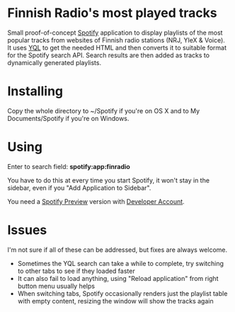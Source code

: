 # Finnish Radio's most played tracks

Small proof-of-concept [Spotify](http://www.spotify.com/) application to display playlists of the most popular tracks from websites of Finnish radio stations (NRJ, YleX & Voice).
It uses [YQL](http://developer.yahoo.com/yql/) to get the needed HTML and then converts it to suitable format for the Spotify search API. 
Search results are then added as tracks to dynamically generated playlists.

# Installing

Copy the whole directory to ~/Spotify if you're on OS X and to My Documents/Spotify if you're on Windows.

# Using

Enter to search field:
**spotify:app:finradio**

You have to do this at every time you start Spotify, it won't stay in the sidebar, even if you "Add Application to Sidebar".

You need a [Spotify Preview](http://www.spotify.com/en/download/previews/) version with [Developer Account](https://developer.spotify.com/technologies/apps/).

# Issues

I'm not sure if all of these can be addressed, but fixes are always welcome.

- Sometimes the YQL search can take a while to complete, try switching to other tabs to see if they loaded faster
- It can also fail to load anything, using "Reload application" from right button menu usually helps
- When switching tabs, Spotify occasionally renders just the playlist table with empty content, resizing the window will show the tracks again